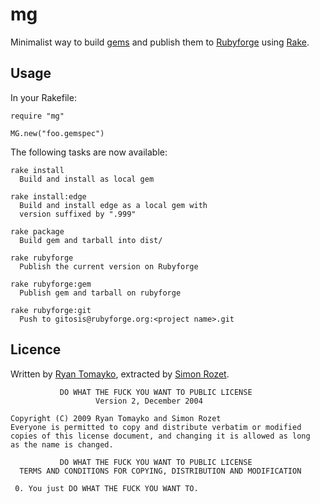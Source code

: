mg
==

Minimalist way to build [gems](http://rubygems.org) and publish
them to [Rubyforge](http://rubyforge.org) using
[Rake](http://rake.rubyforge.org).

Usage
-----

In your Rakefile:

    require "mg"

    MG.new("foo.gemspec")

The following tasks are now available:

    rake install
      Build and install as local gem

    rake install:edge
      Build and install edge as a local gem with
      version suffixed by ".999"

    rake package
      Build gem and tarball into dist/

    rake rubyforge
      Publish the current version on Rubyforge

    rake rubyforge:gem
      Publish gem and tarball on rubyforge

    rake rubyforge:git
      Push to gitosis@rubyforge.org:<project name>.git

Licence
-------

Written by [Ryan Tomayko](http://tomayko.com/about), extracted
by [Simon Rozet](http://atonie.org).

               DO WHAT THE FUCK YOU WANT TO PUBLIC LICENSE
                       Version 2, December 2004

    Copyright (C) 2009 Ryan Tomayko and Simon Rozet
    Everyone is permitted to copy and distribute verbatim or modified
    copies of this license document, and changing it is allowed as long
    as the name is changed.

               DO WHAT THE FUCK YOU WANT TO PUBLIC LICENSE
      TERMS AND CONDITIONS FOR COPYING, DISTRIBUTION AND MODIFICATION

     0. You just DO WHAT THE FUCK YOU WANT TO.
